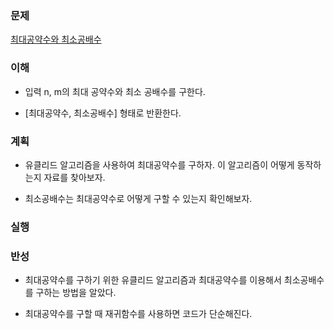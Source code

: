 ### 문제
[최대공약수와 최소공배수](https://programmers.co.kr/learn/courses/30/lessons/12940?language=javascript)

### 이해
  - 입력 n, m의 최대 공약수와 최소 공배수를 구한다.

  - [최대공약수, 최소공배수] 형태로 반환한다.

### 계획
  - 유클리드 알고리즘을 사용하여 최대공약수를 구하자. 이 알고리즘이 어떻게
    동작하는지 자료를 찾아보자.

  - 최소공배수는 최대공약수로 어떻게 구할 수 있는지 확인해보자.

### 실행

### 반성
  - 최대공약수를 구하기 위한 유클리드 알고리즘과 최대공약수를 이용해서
    최소공배수를 구하는 방법을 알았다.

  - 최대공약수를 구할 때 재귀함수를 사용하면 코드가 단순해진다.

